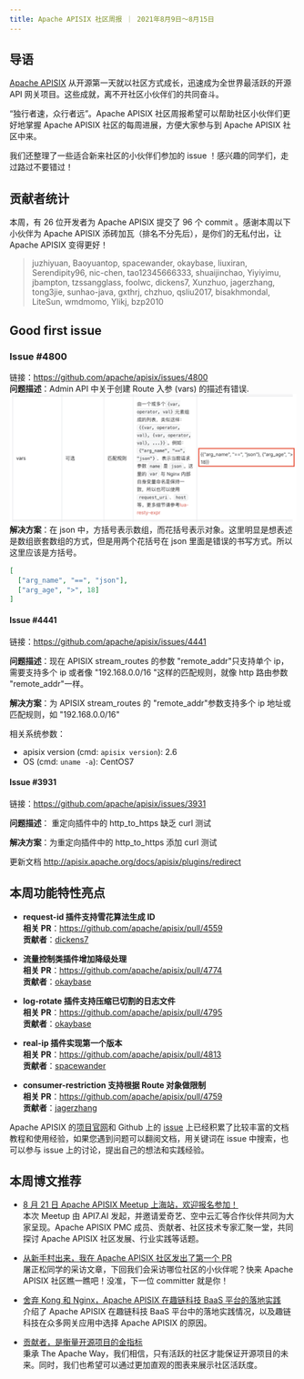 ```yaml
---
title: Apache APISIX 社区周报 ｜ 2021年8月9日～8月15日
---
```


<!--truncate-->

## 导语

[Apache APISIX](https://github.com/apache/apisix) 从开源第一天就以社区方式成长，迅速成为全世界最活跃的开源 API 网关项目。这些成就，离不开社区小伙伴们的共同奋斗。

“独行者速，众行者远”。Apache APISIX 社区周报希望可以帮助社区小伙伴们更好地掌握 Apache APISIX 社区的每周进展，方便大家参与到 Apache APISIX 社区中来。

我们还整理了一些适合新来社区的小伙伴们参加的 issue ！感兴趣的同学们，走过路过不要错过！

## 贡献者统计

本周，有 26 位开发者为 Apache APISIX 提交了 96 个 commit 。感谢本周以下小伙伴为 Apache APISIX 添砖加瓦（排名不分先后），是你们的无私付出，让 Apache APISIX 变得更好！

> juzhiyuan, Baoyuantop, spacewander, okaybase, liuxiran, Serendipity96, nic-chen, tao12345666333, shuaijinchao, Yiyiyimu, jbampton, tzssangglass, foolwc, dickens7, Xunzhuo, jagerzhang, tong3jie, sunhao-java, gxthrj, chzhuo, qsliu2017, bisakhmondal, LiteSun, wmdmomo, Ylikj, bzp2010

## Good first issue

### Issue #4800

链接：https://github.com/apache/apisix/issues/4800  
**问题描述**：Admin API 中关于创建 Route 入参 (vars) 的描述有错误.
![issue](../static/img/event_img/issue_photo.png)
**解决方案**：在 json 中，方括号表示数组，而花括号表示对象。这里明显是想表述是数组嵌套数组的方式，但是用两个花括号在 json 里面是错误的书写方式。所以这里应该是方括号。

```json
[
  ["arg_name", "==", "json"],
  ["arg_age", ">", 18]
]
```

#### Issue #4441

链接：https://github.com/apache/apisix/issues/4441

**问题描述**：现在 APISIX stream_routes 的参数 "remote_addr"只支持单个 ip，需要支持多个 ip 或者像 "192.168.0.0/16 "这样的匹配规则，就像 http 路由参数 "remote_addr"一样。

**解决方案**：为 APISIX stream_routes 的 "remote_addr"参数支持多个 ip 地址或匹配规则，如 "192.168.0.0/16"

相关系统参数：

- apisix version (cmd: `apisix version`): 2.6
- OS (cmd: `uname -a`): CentOS7

#### Issue #3931

链接：https://github.com/apache/apisix/issues/3931

**问题描述**： 重定向插件中的 http_to_https 缺乏 curl 测试

**解决方案**：为重定向插件中的 http_to_https 添加 curl 测试

更新文档 http://apisix.apache.org/docs/apisix/plugins/redirect

## 本周功能特性亮点

- **request-id 插件支持雪花算法生成 ID**  
  **相关 PR**：https://github.com/apache/apisix/pull/4559  
  **贡献者**：[dickens7](https://github.com/dickens7)

- **流量控制类插件增加降级处理**  
  **相关 PR**：https://github.com/apache/apisix/pull/4774  
  **贡献者**：[okaybase](https://github.com/okaybase)

- **log-rotate 插件支持压缩已切割的日志文件**  
  **相关 PR**：https://github.com/apache/apisix/pull/4795  
  **贡献者**：[okaybase](https://github.com/okaybase)

- **real-ip 插件实现第一个版本**  
  **相关 PR**：https://github.com/apache/apisix/pull/4813  
  **贡献者**：[spacewander](https://github.com/spacewander)

- **consumer-restriction 支持根据 Route 对象做限制**  
  **相关 PR**：https://github.com/apache/apisix/pull/4759  
  **贡献者**：[jagerzhang](https://github.com/jagerzhang)

Apache APISIX 的[项目官网](https://apisix.apache.org/)和 Github 上的 [issue](https://github.com/apache/apisix/issues?q=is%3Aissue+is%3Aopen+sort%3Aupdated-desc) 上已经积累了比较丰富的文档教程和使用经验，如果您遇到问题可以翻阅文档，用关键词在 issue 中搜索，也可以参与 issue 上的讨论，提出自己的想法和实践经验。

## 本周博文推荐

- [8 月 21 日 Apache APISIX Meetup 上海站，欢迎报名参加！](https://mp.weixin.qq.com/s/YIoc7XlgZIq0V-CyTDD2VA)  
  本次 Meetup 由 API7.AI 发起，并邀请爱奇艺、空中云汇等合作伙伴共同为大家呈现。Apache APISIX PMC 成员、贡献者、社区技术专家汇聚一堂，共同探讨 Apache APISIX 社区发展、行业实践等话题。

- [从新手村出来，我在 Apache APISIX 社区发出了第一个 PR](https://mp.weixin.qq.com/s/pyfBAHONGjkKJhwsjyhdUA)  
  屠正松同学的采访文章，下回我们会采访哪位社区的小伙伴呢？快来 Apache APISIX 社区瞧一瞧吧！没准，下一位 committer 就是你！

- [舍弃 Kong 和 Nginx，Apache APISIX 在趣链科技 BaaS 平台的落地实践](https://mp.weixin.qq.com/s/oARDFf_48X99MXBwoXcSHw)  
  介绍了 Apache APISIX 在趣链科技 BaaS 平台中的落地实践情况，以及趣链科技在众多网关应用中选择 Apache APISIX 的原因。

- [贡献者，是衡量开源项目的金指标](https://mp.weixin.qq.com/s/G1lQUdZ05_HlZLNcY9tflw)  
  秉承 The Apache Way，我们相信，只有活跃的社区才能保证开源项目的未来。同时，我们也希望可以通过更加直观的图表来展示社区活跃度。
